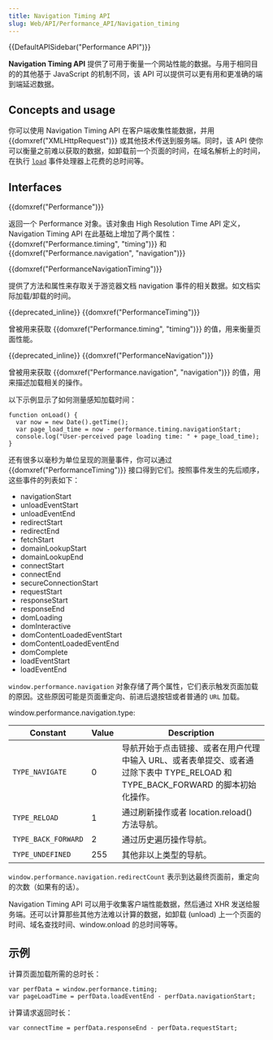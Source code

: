 ```yaml
---
title: Navigation Timing API
slug: Web/API/Performance_API/Navigation_timing
---
```


{{DefaultAPISidebar("Performance API")}}

**Navigation Timing API** 提供了可用于衡量一个网站性能的数据。与用于相同目的的其他基于 JavaScript 的机制不同，该 API 可以提供可以更有用和更准确的端到端延迟数据。

## Concepts and usage

你可以使用 Navigation Timing API 在客户端收集性能数据，并用 {{domxref("XMLHttpRequest")}} 或其他技术传送到服务端。同时，该 API 使你可以衡量之前难以获取的数据，如卸载前一个页面的时间，在域名解析上的时间，在执行 [`load`](/zh-CN/docs/Web/API/Window/load_event) 事件处理器上花费的总时间等。

## Interfaces

{{domxref("Performance")}}

返回一个 Performance 对象。该对象由 High Resolution Time API 定义，Navigation Timing API 在此基础上增加了两个属性：{{domxref("Performance.timing", "timing")}} 和 {{domxref("Performance.navigation", "navigation")}}

{{domxref("PerformanceNavigationTiming")}}

提供了方法和属性来存取关于游览器文档 navigation 事件的相关数据。如文档实际加载/卸载的时间。

{{deprecated_inline}} {{domxref("PerformanceTiming")}}

曾被用来获取 {{domxref("Performance.timing", "timing")}} 的值，用来衡量页面性能。

{{deprecated_inline}} {{domxref("PerformanceNavigation")}}

曾被用来获取 {{domxref("Performance.navigation", "navigation")}} 的值，用来描述加载相关的操作。

以下示例显示了如何测量感知加载时间：

```
function onLoad() {
  var now = new Date().getTime();
  var page_load_time = now - performance.timing.navigationStart;
  console.log("User-perceived page loading time: " + page_load_time);
}
```

还有很多以毫秒为单位呈现的测量事件，你可以通过 {{domxref("PerformanceTiming")}} 接口得到它们。按照事件发生的先后顺序，这些事件的列表如下：

- navigationStart
- unloadEventStart
- unloadEventEnd
- redirectStart
- redirectEnd
- fetchStart
- domainLookupStart
- domainLookupEnd
- connectStart
- connectEnd
- secureConnectionStart
- requestStart
- responseStart
- responseEnd
- domLoading
- domInteractive
- domContentLoadedEventStart
- domContentLoadedEventEnd
- domComplete
- loadEventStart
- loadEventEnd

`window.performance.navigation` 对象存储了两个属性，它们表示触发页面加载的原因。这些原因可能是页面重定向、前进后退按钮或者普通的 `URL` 加载。

window\.performance.navigation.type:

| Constant            | Value | Description                                                                                                                      |
| ------------------- | ----- | -------------------------------------------------------------------------------------------------------------------------------- |
| `TYPE_NAVIGATE`     | 0     | 导航开始于点击链接、或者在用户代理中输入 URL、或者表单提交、或者通过除下表中 TYPE_RELOAD 和 TYPE_BACK_FORWARD 的脚本初始化操作。 |
| `TYPE_RELOAD`       | 1     | 通过刷新操作或者 location.reload() 方法导航。                                                                                    |
| `TYPE_BACK_FORWARD` | 2     | 通过历史遍历操作导航。                                                                                                           |
| `TYPE_UNDEFINED`    | 255   | 其他非以上类型的导航。                                                                                                           |

`window.performance.navigation.redirectCount` 表示到达最终页面前，重定向的次数（如果有的话）。

Navigation Timing API 可以用于收集客户端性能数据，然后通过 XHR 发送给服务端。还可以计算那些其他方法难以计算的数据，如卸载 (unload) 上一个页面的时间、域名查找时间、window\.onload 的总时间等等。

## 示例

计算页面加载所需的总时长：

```
var perfData = window.performance.timing;
var pageLoadTime = perfData.loadEventEnd - perfData.navigationStart;
```

计算请求返回时长：

```
var connectTime = perfData.responseEnd - perfData.requestStart;
```
